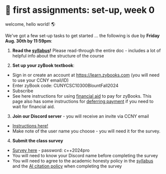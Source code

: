 # 🤖 first assignments: set-up, week 0 

welcome, hello world! 🌎 

We've got a few set-up tasks to get started ... the following is due by **Friday Aug. 30th by 11:59pm**:

1. **Read the [syllabus](https://github.com/mab253/cpp_fall24/blob/main/README.md)!** Please read-through the entire doc - includes a lot of helpful info about the structure of the course

2. **Set up your zyBook textbook**:
- Sign in or create an account at https://learn.zybooks.com (you will need to use your CCNY email/ID)
- Enter zyBook code: CUNYCSC10300BlountFall2024
- Subscribe
- See here instructions for using [financial aid](https://zybooks.zendesk.com/hc/en-us/articles/1260801584850-Payment-Cost-financial-aid-refunds-discounts-and-more#h_01EWPM7ZS4GFDWCDFF4TXPCDFV) to pay for zyBooks. This page also has some instructions for [deferring payment](https://support.zybooks.com/hc/en-us/articles/360007439574-Does-zyBooks-offer-temporary-subscriptions) if you need to wait for financial aid. 

3. **Join our Discord server** - you will receive an invite via CCNY email
- [Instructions here!](https://github.com/mab253/cpp_fall24/blob/main/discord.md)
- Make note of the user name you choose - you will need it for the survey.

4. **Submit the class survey**
- [Survey here](https://airtable.com/appGiPg1CTxS0SPIs/shrUiU3fHWS4VnWbf) - password: c++2024pro
- You will need to know your Discord name before completing the survey
- You will need to agree to the academic honesty policy in the [syllabus](https://github.com/mab253/cpp_fall24/blob/main/README.md) and the [AI citation policy](https://github.com/mab253/cpp_fall24/blob/main/ai-citations.md) when completing the survey

